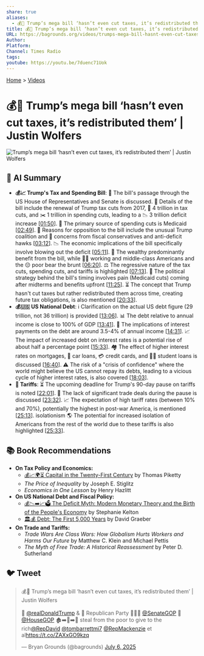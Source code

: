 ```yaml
---
share: true
aliases:
  - 💰🔄 Trump’s mega bill ‘hasn’t even cut taxes, it’s redistributed them’ | Justin Wolfers
title: 💰🔄 Trump’s mega bill ‘hasn’t even cut taxes, it’s redistributed them’ | Justin Wolfers
URL: https://bagrounds.org/videos/trumps-mega-bill-hasnt-even-cut-taxes-its-redistributed-them-justin-wolfers
Author: 
Platform: 
Channel: Times Radio
tags: 
youtube: https://youtu.be/7duenc71Uok
---
```

[Home](../index.md) > [Videos](./index.md)  
# 💰🔄 Trump’s mega bill ‘hasn’t even cut taxes, it’s redistributed them’ | Justin Wolfers  
![Trump’s mega bill ‘hasn’t even cut taxes, it’s redistributed them’ | Justin Wolfers](https://youtu.be/7duenc71Uok)  
  
## 🤖 AI Summary  
* **💰📈 Trump's Tax and Spending Bill**: 📜 The bill's passage through the US House of Representatives and Senate is discussed. 📄 Details of the bill include the renewal of Trump tax cuts from 2017, 💸 4 trillion in tax cuts, and ✂️ 1 trillion in spending cuts, leading to a 📉 3 trillion deficit increase \[[01:50](http://www.youtube.com/watch?v=7duenc71Uok&t=110)\]. 🏥 The primary source of spending cuts is Medicaid \[[02:49](http://www.youtube.com/watch?v=7duenc71Uok&t=169)\]. 🤔 Reasons for opposition to the bill include the unusual Trump coalition and 🦅 concerns from fiscal conservatives and anti-deficit hawks \[[03:12](http://www.youtube.com/watch?v=7duenc71Uok&t=192)\]. 📉 The economic implications of the bill specifically involve blowing out the deficit \[[05:11](http://www.youtube.com/watch?v=7duenc71Uok&t=311)\]. 🤑 The wealthy predominantly benefit from the bill, while 🧑‍💼 working and middle-class Americans and the 😔 poor bear the brunt \[[06:20](http://www.youtube.com/watch?v=7duenc71Uok&t=380)\]. ⚖️ The regressive nature of the tax cuts, spending cuts, and tariffs is highlighted \[[07:13](http://www.youtube.com/watch?v=7duenc71Uok&t=433)\]. 📅 The political strategy behind the bill's timing involves pain (Medicaid cuts) coming after midterms and benefits upfront \[[11:25](http://www.youtube.com/watch?v=7duenc71Uok&t=685)\]. ⏳ The concept that Trump hasn't cut taxes but rather redistributed them across time, creating future tax obligations, is also mentioned \[[20:33](http://www.youtube.com/watch?v=7duenc71Uok&t=1233)\].  
* **💰🇺🇸 US National Debt**: ℹ️ Clarification on the actual US debt figure (29 trillion, not 36 trillion) is provided \[[13:06](http://www.youtube.com/watch?v=7duenc71Uok&t=786)\]. 📊 The debt relative to annual income is close to 100% of GDP \[[13:41](http://www.youtube.com/watch?v=7duenc71Uok&t=821)\]. 💸 The implications of interest payments on the debt are around 3.5-4% of annual income \[[14:31](http://www.youtube.com/watch?v=7duenc71Uok&t=871)\]. 📈 The impact of increased debt on interest rates is a potential rise of about half a percentage point \[[15:33](http://www.youtube.com/watch?v=7duenc71Uok&t=933)\]. 🏘️ The effect of higher interest rates on mortgages, 🚗 car loans, 💳 credit cards, and 🧑‍🎓 student loans is discussed \[[16:40](http://www.youtube.com/watch?v=7duenc71Uok&t=1000)\]. ⚠️ The risk of a "crisis of confidence" where the world might believe the US cannot repay its debts, leading to a vicious cycle of higher interest rates, is also covered \[[18:03](http://www.youtube.com/watch?v=7duenc71Uok&t=1083)\].  
* **🚧 Tariffs**: ⏳ The upcoming deadline for Trump's 90-day pause on tariffs is noted \[[22:01](http://www.youtube.com/watch?v=7duenc71Uok&t=1321)\]. 🤝 The lack of significant trade deals during the pause is discussed \[[23:32](http://www.youtube.com/watch?v=7duenc71Uok&t=1412)\]. 📈 The expectation of high tariff rates (between 10% and 70%), potentially the highest in post-war America, is mentioned \[[25:13](http://www.youtube.com/watch?v=7duenc71Uok&t=1513)\].  isolationism 🌎 The potential for increased isolation of Americans from the rest of the world due to these tariffs is also highlighted \[[25:33](http://www.youtube.com/watch?v=7duenc71Uok&t=1533)\].  
  
## 📚 Book Recommendations  
* **On Tax Policy and Economics:**  
    * [💰📈🌍⏳ Capital in the Twenty-First Century](../books/capital-in-the-twenty-first-century.md) by Thomas Piketty  
    * *The Price of Inequality* by Joseph E. Stiglitz  
    * *Economics in One Lesson* by Henry Hazlitt  
* **On US National Debt and Fiscal Policy:**  
    * [💰📉➡️📈🗳️ The Deficit Myth: Modern Monetary Theory and the Birth of the People's Economy](../books/the-deficit-myth.md) by Stephanie Kelton  
    * [🏛️💰 Debt: The First 5,000 Years](../books/debt-the-first-5000-years.md) by David Graeber  
* **On Trade and Tariffs:**  
    * *Trade Wars Are Class Wars: How Globalism Hurts Workers and Harms Our Future* by Matthew C. Klein and Michael Pettis  
    * *The Myth of Free Trade: A Historical Reassessment* by Peter D. Sutherland  
  
## 🐦 Tweet  
<blockquote class="twitter-tweet" data-theme="dark"><p lang="en" dir="ltr">💰🔄 Trump’s mega bill ‘hasn’t even cut taxes, it’s redistributed them’ | Justin Wolfers<br><br>👹 <a href="https://twitter.com/realDonaldTrump?ref_src=twsrc%5Etfw">@realDonaldTrump</a> &amp; 🐘 Republican Party 🧛🏻‍♂️ <a href="https://twitter.com/SenateGOP?ref_src=twsrc%5Etfw">@SenateGOP</a> 🤡 <a href="https://twitter.com/HouseGOP?ref_src=twsrc%5Etfw">@HouseGOP</a> 🏚️➡️💸➡️🏰 steal from the poor to give to the rich<a href="https://twitter.com/RepDavid?ref_src=twsrc%5Etfw">@RepDavid</a> <a href="https://twitter.com/tombarrettmi7?ref_src=twsrc%5Etfw">@tombarrettmi7</a> <a href="https://twitter.com/RepMackenzie?ref_src=twsrc%5Etfw">@RepMackenzie</a> et al<a href="https://t.co/ZAXxGO9kzq">https://t.co/ZAXxGO9kzq</a></p>&mdash; Bryan Grounds (@bagrounds) <a href="https://twitter.com/bagrounds/status/1941677626244161941?ref_src=twsrc%5Etfw">July 6, 2025</a></blockquote> <script async src="https://platform.twitter.com/widgets.js" charset="utf-8"></script>